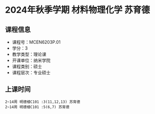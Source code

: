 # 2024年秋季学期 材料物理化学 苏育德






## 课程信息

- 课程号：MCEN6203P.01
- 学分：3
- 教学类型：理论课
- 开课单位：纳米学院
- 课程类别：硕士
- 课程层次：专业硕士

## 上课时间

```
2~14周 明德楼C101 :3(11,12,13) 苏育德
2~14周 明德楼C101 :5(6,7) 苏育德
```


